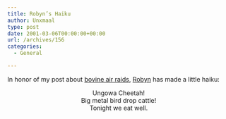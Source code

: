 ```yaml
---
title: Robyn’s Haiku
author: Unxmaal
type: post
date: 2001-03-06T00:00:00+00:00
url: /archives/156
categories:
  - General

---
```

In honor of my post about <A HREF="http://unxmaal.com/archives/00000155.htm">bovine air raids</A>, [Robyn][1] has made a little haiku:

<center>
  Ungowa Cheetah!<br />Big metal bird drop cattle!<br /> Tonight we eat well.
</center>

 [1]: http://www.orbyn.com